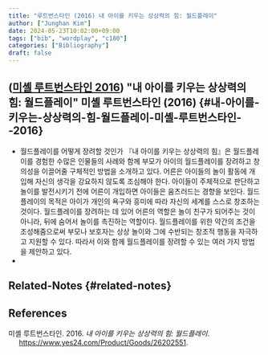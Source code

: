 ```yaml
---
title: "루트번스타인 (2016) 내 아이를 키우는 상상력의 힘: 월드플레이"
author: ["Junghan Kim"]
date: 2024-05-23T10:02:00+09:00
tags: ["bib", "wordplay", "c180"]
categories: ["Bibliography"]
draft: false
---
```


## (<a href="#citeproc_bib_item_1">미셸 루트번스타인 2016</a>) "내 아이를 키우는 상상력의 힘: 월드플레이" 미셸 루트번스타인 (2016) {#내-아이를-키우는-상상력의-힘-월드플레이-미셸-루트번스타인--2016}

-   월드플레이를 어떻게 장려할 것인가 『내 아이를 키우는 상상력의 힘』은 월드플레이를 경험한 수많은 인물들의 사례와 함께 부모가 아이의 월드플레이를 장려하고 창의성을 이끌어줄 구체적인 방법을 소개하고 있다. 어른은 아이들의 놀이 활동에 개입해 자신의 생각을 강요하지 않도록 조심해야 한다. 아이들이 주체적으로 판단하고 놀이를 발전시키기 전에 어른이 개입하면 아이들은 움츠러드는 경향을 보인다. 월드플레이의 목적은 아이가 개인의 욕구와 흥미에 따라 자신의 세계를 스스로 창조하는 것이다. 월드플레이를 장려하는 데 있어 어른의 역할은 놀이 친구가 되어주는 것이 아니라, 뒤에 숨어서 놀이를 촉진하는 역할이다. 월드플레이를 위한 약간의 조건을 조성해줌으로써 부모나 보호자는 상상 놀이와 그에 수반되는 창조적 행동을 자극하고 지원할 수 있다. 따라서 이와 함께 월드플레이를 장려할 수 있는 여러 가지 방법을 제안하고 있다.
-


## Related-Notes {#related-notes}

## References

<style>.csl-entry{text-indent: -1.5em; margin-left: 1.5em;}</style><div class="csl-bib-body">
  <div class="csl-entry"><a id="citeproc_bib_item_1"></a>미셸 루트번스타인. 2016. <i>내 아이를 키우는 상상력의 힘: 월드플레이</i>. <a href="https://www.yes24.com/Product/Goods/26202551">https://www.yes24.com/Product/Goods/26202551</a>.</div>
</div>
